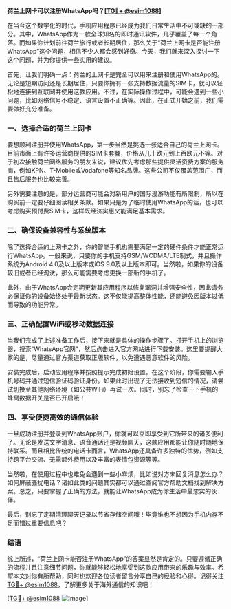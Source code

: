**荷兰上网卡可以注册WhatsApp吗？[[TG💪+ @esim1088](https://t.me/s/esim1088)]**

在当今这个数字化的时代，手机应用程序已经成为我们日常生活中不可或缺的一部分。其中，WhatsApp作为一款全球知名的即时通讯软件，几乎覆盖了每一个角落。而如果你计划前往荷兰旅行或者长期居住，那么关于“荷兰上网卡是否能注册WhatsApp”这个问题，相信不少人都会感到好奇。今天，我们就来深入探讨一下这个问题，并为你提供一些实用的建议。

首先，让我们明确一点：荷兰的上网卡是完全可以用来注册和使用WhatsApp的。无论是短期访问还是长期居住，只要你拥有一张支持数据流量的SIM卡，就可以轻松地连接到互联网并使用这款应用。不过，在实际操作过程中，可能会遇到一些小问题，比如网络信号不稳定、语言设置不正确等。因此，在正式开始之前，我们需要做好充分准备。

### 一、选择合适的荷兰上网卡

要想顺利注册并使用WhatsApp，第一步当然是挑选一张适合自己的荷兰上网卡。目前市面上有许多运营商提供的SIM卡套餐，价格从几十欧元到上百欧元不等。对于初次接触荷兰网络服务的朋友来说，建议优先考虑那些提供灵活资费方案的服务商，例如KPN、T-Mobile或Vodafone等知名品牌。这些公司不仅覆盖范围广，而且售后服务也比较完善。

另外需要注意的是，部分运营商可能会对新用户的国际漫游功能有所限制，所以在购买前一定要仔细阅读相关条款。如果只是为了临时使用WhatsApp的话，也可以考虑购买预付费SIM卡，这样既经济实惠又能满足基本需求。

### 二、确保设备兼容性与系统版本

除了选择合适的上网卡之外，你的智能手机也需要满足一定的硬件条件才能正常运行WhatsApp。一般来说，只要你的手机支持GSM/WCDMA/LTE制式，并且操作系统为Android 4.0及以上版本或iOS 9.0及以上版本即可。当然啦，如果你的设备较旧或者已经淘汰，那么可能需要考虑更换一部新的手机了。

此外，由于WhatsApp会定期更新其应用程序以修复漏洞并增强安全性，因此请务必保证你的设备始终处于最新状态。这不仅能提高整体性能，还能避免因版本过低而导致的功能异常。

### 三、正确配置WiFi或移动数据连接

当我们完成了上述准备工作后，接下来就是具体的操作步骤了。打开手机上的浏览器，搜索“WhatsApp官网”，然后点击进入官方网站进行下载安装。这里要提醒大家的是，尽量通过官方渠道获取正版软件，以免遭遇恶意软件的风险。

安装完成后，启动应用程序并按照提示完成初始设置。在这个阶段，你需要输入手机号码并通过短信验证码验证身份。如果此时出现了无法接收到短信的情况，请尝试切换至其他网络环境（如公共WiFi）再试一次。同时，别忘了检查一下手机的蜂窝数据开关是否已开启哦！

### 四、享受便捷高效的通信体验

一旦成功注册并登录到WhatsApp账户，你就可以立即享受到它所带来的诸多便利了。无论是发送文字消息、语音通话还是视频聊天，这款应用都能让你随时随地保持联系。而且相比传统的电话卡而言，WhatsApp还具备许多独特的优势，例如支持跨平台交流、无需额外费用以及丰富的表情包资源等等。

当然啦，在使用过程中也难免会遇到一些小麻烦，比如说对方未回复消息怎么办？如何屏蔽骚扰电话？诸如此类的问题其实都可以通过查阅官方帮助文档找到解决方案。总之，只要掌握了正确的方法，就能让WhatsApp成为你生活中最忠实的伙伴。

最后，别忘了定期清理聊天记录以节省存储空间哦！毕竟谁也不想因为手机内存不足而错过重要信息吧？

### 结语

综上所述，“荷兰上网卡能否注册WhatsApp”的答案显然是肯定的。只要遵循正确的流程并且注意细节问题，你就能够轻松地享受到这款应用带来的乐趣与效率。希望本文对你有所帮助，同时也欢迎各位读者留言分享自己的经验和心得。记得关注[TG💪+ @esim1088](https://t.me/s/esim1088)，了解更多关于海外通信的知识吧！

[[TG💪+ @esim1088](https://t.me/s/esim1088) ![Image](https://i.postimg.cc/4NQfJmqS/Snipaste-2025-05-13-00-14-12.png)]